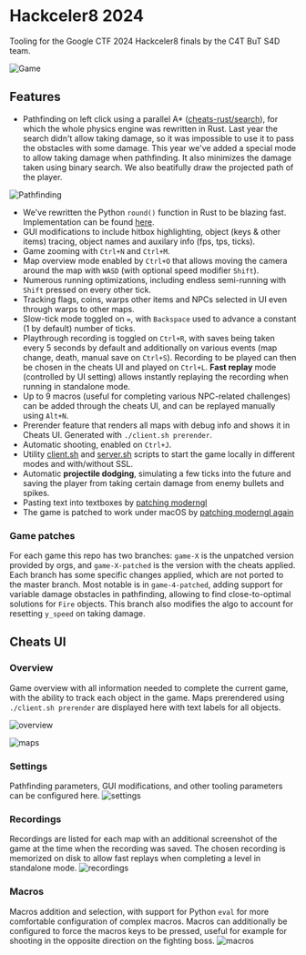 # Hackceler8 2024

Tooling for the Google CTF 2024 Hackceler8 finals by the C4T BuT S4D team.

![Game](screenshots/game.png)

## Features

- Pathfinding on left click using a parallel A\* ([cheats-rust/search](cheats-rust/search)), for which the whole physics engine was rewritten in Rust. Last year the search didn't allow taking damage, so it was impossible to use it to pass the obstacles with some damage. This year we've added a special mode to allow taking damage when pathfinding. It also minimizes the damage taken using binary search. We also beatifully draw the projected path of the player.

![Pathfinding](screenshots/pathfinding.gif)

- We've rewritten the Python `round()` function in Rust to be blazing fast. Implementation can be found [here](cheats-rust/rround/src/lib.rs).
- GUI modifications to include hitbox highlighting, object (keys & other items) tracing, object names and auxilary info (fps, tps, ticks).
- Game zooming with `Ctrl+N` and `Ctrl+M`.
- Map overview mode enabled by `Ctrl+O` that allows moving the camera around the map with `WASD` (with optional speed modifier `Shift`).
- Numerous running optimizations, including endless semi-running with `Shift` pressed on every other tick.
- Tracking flags, coins, warps other items and NPCs selected in UI even through warps to other maps.
- Slow-tick mode toggled on `=`, with `Backspace` used to advance a constant (1 by default) number of ticks.
- Playthrough recording is toggled on `Ctrl+R`, with saves being taken every 5 seconds by default and additionally on various events (map change, death, manual save on `Ctrl+S`). Recording to be played can then be chosen in the cheats UI and played on `Ctrl+L`. **Fast replay** mode (controlled by UI setting) allows instantly replaying the recording when running in standalone mode.
- Up to 9 macros (useful for completing various NPC-related challenges) can be added through the cheats UI, and can be replayed manually using `Alt+N`.
- Prerender feature that renders all maps with debug info and shows it in Cheats UI. Generated with `./client.sh prerender`.
- Automatic shooting, enabled on `Ctrl+J`.
- Utility [client.sh](./client.sh) and [server.sh](./server.sh) scripts to start the game locally in different modes and with/without SSL.
- Automatic **projectile dodging**, simulating a few ticks into the future and saving the player from taking certain damage from enemy bullets and spikes.
- Pasting text into textboxes by [patching moderngl](./moderngl-paste.patch)
- The game is patched to work under macOS by [patching moderngl again](./moderngl-window-retina.patch)

### Game patches

For each game this repo has two branches: `game-X` is the unpatched version provided by orgs, and `game-X-patched` is the version with the cheats applied. Each branch has some specific changes applied, which are not ported to the master branch. Most notable is in `game-4-patched`, adding support for variable damage obstacles in pathfinding, allowing to find close-to-optimal solutions for `Fire` objects. This branch also modifies the algo to account for resetting `y_speed` on taking damage.

## Cheats UI

### Overview

Game overview with all information needed to complete the current game,
with the ability to track each object in the game. Maps prerendered using
`./client.sh prerender` are displayed here with text labels for all objects.

![overview](screenshots/overview.png)

![maps](screenshots/maps.png)

### Settings

Pathfinding parameters, GUI modifications, and other tooling parameters can be configured here.
![settings](screenshots/settings.png)

### Recordings

Recordings are listed for each map with an additional screenshot of the game at the time when the recording was saved. The chosen recording is memorized on disk to allow fast replays when completing a level in standalone mode.
![recordings](screenshots/recordings.png)

### Macros

Macros addition and selection, with support for Python `eval` for more
comfortable configuration of complex macros. Macros can additionally be
configured to force the macros keys to be pressed, useful for example
for shooting in the opposite direction on the fighting boss.
![macros](screenshots/macros.png)
